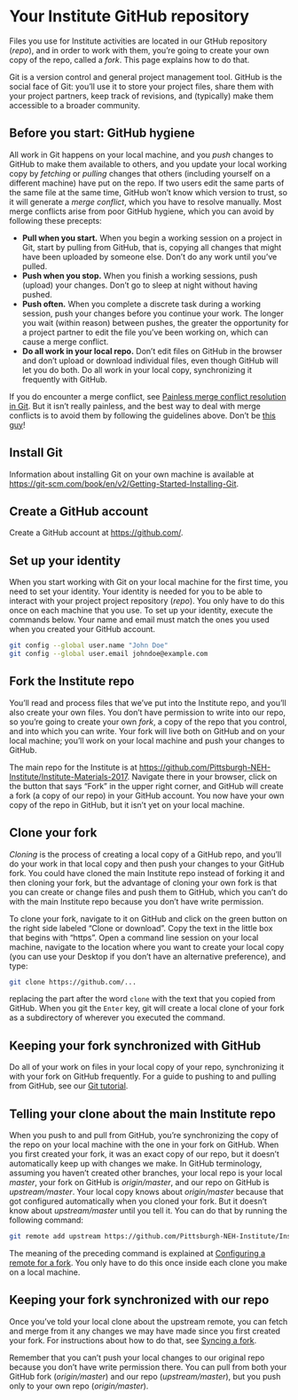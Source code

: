# Your Institute GitHub repository

Files you use for Institute activities are located in our GtHub repository (*repo*), and in order to work with them, you’re going to create your own copy of the repo, called a *fork*. This page explains how to do that.

Git is a version control and general project management tool. GitHub is the social face of Git: you’ll use it to store your project files, share them with your project partners, keep track of revisions, and (typically) make them accessible to a broader community.

## Before you start: GitHub hygiene

All work in Git happens on your local machine, and you *push* changes to GitHub to make them available to others, and you update your local working copy by *fetching* or *pulling* changes that others (including yourself on a different machine) have put on the repo. If two users edit the same parts of the same file at the same time, GitHub won’t know which version to trust, so it will generate a *merge conflict*, which you have to resolve manually. Most merge conflicts arise from poor GitHub hygiene, which you can avoid by following these precepts:

* **Pull when you start.** When you begin a working session on a project in Git, start by pulling from GitHub, that is, copying all changes that might have been uploaded by someone else. Don’t do any work until you’ve pulled.
* **Push when you stop.** When you finish a working sessions, push (upload) your changes. Don’t go to sleep at night without having pushed.
* **Push often.** When you complete a discrete task during a working session, push your changes before you continue your work. The longer you wait (within reason) between pushes, the greater the opportunity for a project partner to edit the file you’ve been working on, which can cause a merge conflict.
* **Do all work in your local repo.** Don’t edit files on GitHub in the browser and don’t upload or download individual files, even though GitHub will let you do both. Do all work in your local copy, synchronizing it frequently with GitHub.

If you do encounter a merge conflict, see [Painless merge conflict resolution in Git](http://blog.wuwon.id.au/2010/09/painless-merge-conflict-resolution-in.html). But it isn’t really painless, and the best way to deal with merge conflicts is to avoid them by following the guidelines above. Don’t be [this guy](https://xkcd.com/1597/)!

## Install Git

Information about installing Git on your own machine is available at <https://git-scm.com/book/en/v2/Getting-Started-Installing-Git>. 

## Create a GitHub account

Create a GitHub account at <https://github.com/>.

## Set up your identity

When you start working with Git on your local machine for the first time, you need to set your identity. Your identity is needed for you to be able to interact with your project project repository (*repo*). You only have to do this once on each machine that you use. To set up your identity, execute the commands below. Your name and email must match the ones you used when you created your GitHub account.

```sh
git config --global user.name "John Doe"
git config --global user.email johndoe@example.com
```

## Fork the Institute repo

You’ll read and process files that we’ve put into the Institute repo, and you’ll also create your own files. You don’t have permission to write into our repo, so you’re going to create your own *fork*, a copy of the repo that you control, and into which you can write. Your fork will live both on GitHub and on your local machine; you’ll work on your local machine and push your changes to GitHub.

The main repo for the Institute is at <https://github.com/Pittsburgh-NEH-Institute/Institute-Materials-2017>. Navigate there in your browser, click on the button that says  “Fork” in the upper right corner, and GitHub will create a fork (a copy of our repo) in your GitHub account. You now have your own copy of the repo in GitHub, but it isn’t yet on your local machine.

## Clone your fork

*Cloning* is the process of creating a local copy of a GitHub repo, and you’ll do your work in that local copy and then push your changes to your GitHub fork. You could have cloned the main Institute repo instead of forking it and then cloning your fork, but the advantage of cloning your own fork is that you can create or change files and push them to GitHub, which you can’t do with the main Institute repo because you don’t have write permission.

To clone your fork, navigate to it on GitHub and click on the green button on the right side labeled “Clone or download”. Copy the text in the little box that begins with “https”. Open a command line session on your local machine, navigate to the location where you want to create your local copy (you can use your Desktop if you don’t have an alternative preference), and type:

```sh
git clone https://github.com/...
```

replacing the part after the word `clone` with the text that you copied from GitHub. When you git the `Enter` key, git will create a local clone of your fork as a subdirectory of wherever you executed the command.

## Keeping your fork synchronized with GitHub

Do all of your work on files in your local copy of your repo, synchronizing it with your fork on GitHub frequently. For a guide to pushing to and pulling from GitHub, see our [Git tutorial](https://github.com/Pittsburgh-NEH-Institute/Institute-Materials-2017/blob/master/schedule/week_1/git_tutorial.md).

## Telling your clone about the main Institute repo

When you push to and pull from GitHub, you’re synchronizing the copy of the repo on your local machine with the one in your fork on GitHub. When you first created your fork, it was an exact copy of our repo, but it doesn’t automatically keep up with changes we make. In GitHub terminology, assuming you haven’t created other branches, your local repo is your local *master*, your fork on GitHub is *origin/master*, and our repo on GitHub is *upstream/master*. Your local copy knows about *origin/master* because that got configured automatically when you cloned your fork. But it doesn’t know about *upstream/master* until you tell it. You can do that by running the following command:

```sh
git remote add upstream https://github.com/Pittsburgh-NEH-Institute/Institute-Materials-2017.git
```

The meaning of the preceding command is explained at [Configuring a remote for a fork](https://help.github.com/articles/configuring-a-remote-for-a-fork/). You only have to do this once inside each clone you make on a local machine.

## Keeping your fork synchronized with our repo


Once you’ve told your local clone about the upstream remote, you can fetch and merge from it any changes we may have made since you first created your fork. For instructions about how to do that, see [Syncing a fork](https://help.github.com/articles/syncing-a-fork/).

Remember that you can’t push your local changes to our original repo because you don’t have write permission there. You can pull from both your GitHub fork (*origin/master*) and our repo (*upstream/master*), but you push only to your own repo (*origin/master*).